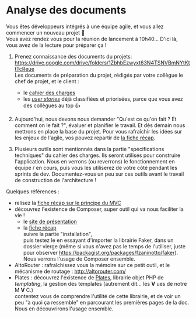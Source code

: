 # Analyse des documents

Vous êtes développeurs intégrés à une équipe agile, et vous allez commencer un nouveau projet :tada:  
Vous avez rendez vous pour la réunion de lancement à 10h40... D'ici là, vous avez de la lecture pour préparer ça !

1. Prenez connaissance des documents du projets: https://drive.google.com/drive/folders/1ZbhbEzwyxt63N4TSNVBmNYtKttTcReue  
Les documents de préparation du projet, rédigés par votre collègue le chef de projet, et le client :
    - le [cahier des charges](https://docs.google.com/document/d/1hG737BI0Uy8K6gkvral1uoXJa4245GrVJajZHtOHXu0)
    - les [_user stories_](https://docs.google.com/spreadsheets/d/1pLkikavEo-VN2tSZ6MNRm1iOl7z-pMZgg9Ch7kRWHFc) déjà classifiées et priorisées, parce que vous avez des collègues au top :+1:

2. Aujourd'hui, nous devons nous demander "Qu'est ce qu'on fait ? Et comment on le fait ?", évaluer et planifier le travail. Et dès demain nous mettrons en place la base du projet.
Pour vous rafraîchir les idées sur les enjeux de l'agile, vos pouvez repartir de [la fiche récap](https://github.com/O-clock-Alumni/fiches-recap/blob/master/gestion-projet/methodes-agiles.md).

3. Plusieurs outils sont mentionnés dans la partie "spécifications techniques" du cahier des charges. Ils seront utilisés pour construire l'application. Nous en verrons (ou reverrons) le fonctionnement en équipe / en cours, puis vous les utiliserez de votre côté pendant les sprints de dev. Documentez-vous un peu sur ces outils avant le travail de construction de l'architecture !

Quelques références :
- relisez la [fiche récap sur le principe du MVC](https://github.com/O-clock-Alumni/fiches-recap/blob/master/gestion-projet/modele-vue-controller.md)
- découvrez l'existence de Composer, super outil qui va nous faciliter la vie !
  - le [site de présentation](https://getcomposer.org)
  - la [fiche récap](https://github.com/O-clock-Alumni/fiches-recap/blob/master/php/composer.md)    
    suivre la partie "installation",  
    puis testez le en essayant d'importer la librairie Faker, dans un dossier vierge (même si vous n'avez pas le temps de l'utiliser, juste pour observer https://packagist.org/packages/fzaninotto/faker).  
    Nous verrons l'usage de Composer ensemble.
- AltoRouter : rafraîchissez vous la mémoire sur ce petit outil, et le mécanisme de routage : http://altorouter.com/
- Plates : découvrez l'existence de [Plates](http://platesphp.com/), librairie objet PHP de _templating_, la gestion des templates (autrement dit... les **V** ues de notre M **V** C.)    
  contentez vous de comprendre l'utilité de cette librairie, et de voir un peu "à quoi ça ressemble" en parcourant les premières pages de la doc. Nous en découvrirons l'usage ensemble.
